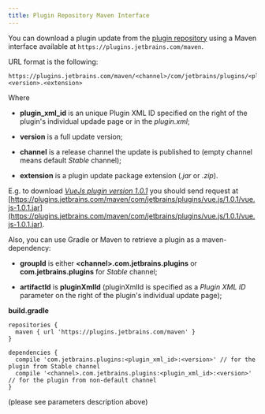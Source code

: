 ```yaml
---
title: Plugin Repository Maven Interface
---
```


You can download a plugin update from the [plugin repository](https://plugins.jetbrains.com) using a Maven interface available at `https://plugins.jetbrains.com/maven`.

URL format is the following:

```
https://plugins.jetbrains.com/maven/<channel>/com/jetbrains/plugins/<plugin_xml_id>/<version>/<plugin_xml_id>-<version>.<extension>
```

Where

* **plugin_xml_id** is an unique Plugin XML ID specified on the right of the plugin's individual updade page or in the *plugin.xml*; 

* **version** is a full update version;

* **channel** is a release channel the update is published to (empty channel means default *Stable* channel);

* **extension** is a plugin update package extension (*.jar* or *.zip*).

E.g. to download *[VueJs plugin version 1.0.1](https://plugins.jetbrains.com/plugin/8057-vue-js/update/23034)* you should send request at [https://plugins.jetbrains.com/maven/com/jetbrains/plugins/vue.js/1.0.1/vue.js-1.0.1.jar](https://plugins.jetbrains.com/maven/com/jetbrains/plugins/vue.js/1.0.1/vue.js-1.0.1.jar).

Also, you can use Gradle or Maven to retrieve a plugin as a maven-dependency:

* **groupId** is either **\<channel>.com.jetbrains.plugins** or **com.jetbrains.plugins** for *Stable* channel;

* **artifactId** is **pluginXmlId** (pluginXmlId is specified as a *Plugin XML ID* parameter on the right of the plugin's individual update page);

**build.gradle**

```
repositories {
  maven { url 'https://plugins.jetbrains.com/maven' }
}
 
dependencies {
  compile 'com.jetbrains.plugins:<plugin_xml_id>:<version>' // for the plugin from Stable channel
  compile '<channel>.com.jetbrains.plugins:<plugin_xml_id>:<version>' // for the plugin from non-default channel
}
```

(please see parameters description above)

